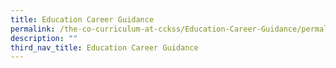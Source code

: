 ```yaml
---
title: Education Career Guidance
permalink: /the-co-curriculum-at-cckss/Education-Career-Guidance/permalink/
description: ""
third_nav_title: Education Career Guidance
---
```

